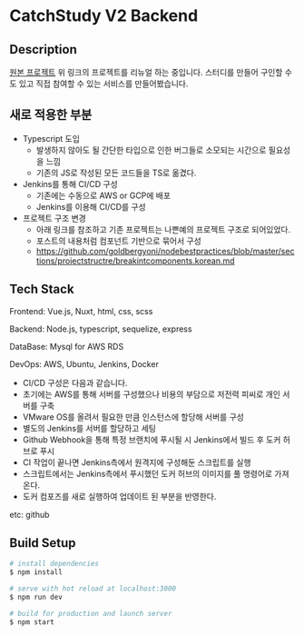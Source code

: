# CatchStudy V2 Backend

## Description

[원본 프로젝트](https://github.com/anjwoc/CatchDev)
위 링크의 프로젝트를 리뉴얼 하는 중입니다.
스터디를 만들어 구인할 수 도 있고 직접 참여할 수 있는 서비스를 만들어봤습니다.

## 새로 적용한 부분
  - Typescript 도입
    - 발생하지 않아도 될 간단한 타입으로 인한 버그들로 소모되는 시간으로 필요성을 느낌
    - 기존의 JS로 작성된 모든 코드들을 TS로 옮겼다.
  - Jenkins를 통해 CI/CD 구성
    - 기존에는 수동으로 AWS or GCP에 배포
    - Jenkins를 이용해 CI/CD를 구성
  - 프로젝트 구조 변경
    - 아래 링크를 참조하고 기존 프로젝트는 나쁜예의 프로젝트 구조로 되어있었다.
    - 포스트의 내용처럼 컴포넌트 기반으로 묶어서 구성
    - https://github.com/goldbergyoni/nodebestpractices/blob/master/sections/projectstructre/breakintcomponents.korean.md

## Tech Stack

Frontend: Vue.js, Nuxt, html, css, scss

Backend: Node.js, typescript, sequelize, express

DataBase: Mysql for AWS RDS

DevOps: AWS, Ubuntu, Jenkins, Docker
  - CI/CD 구성은 다음과 같습니다.
  - 초기에는 AWS를 통해 서버를 구성했으나 비용의 부담으로 저전력 피씨로 개인 서버를 구축
  - VMware OS를 올려서 필요한 만큼 인스턴스에 할당해 서버를 구성
  - 별도의 Jenkins를 서버를 할당하고 세팅
  - Github Webhook을 통해 특정 브랜치에 푸시될 시 Jenkins에서 빌드 후 도커 허브로 푸시
  - CI 작업이 끝나면 Jenkins측에서 원격지에 구성해둔 스크립트를 실행
  - 스크립트에서는 Jenkins측에서 푸시했던 도커 허브의 이미지를 풀 명령어로 가져온다.
  - 도커 컴포즈를 새로 실행하여 업데이트 된 부분을 반영한다.
  
etc: github

## Build Setup

```bash
# install dependencies
$ npm install

# serve with hot reload at localhost:3000
$ npm run dev

# build for production and launch server
$ npm start
```
